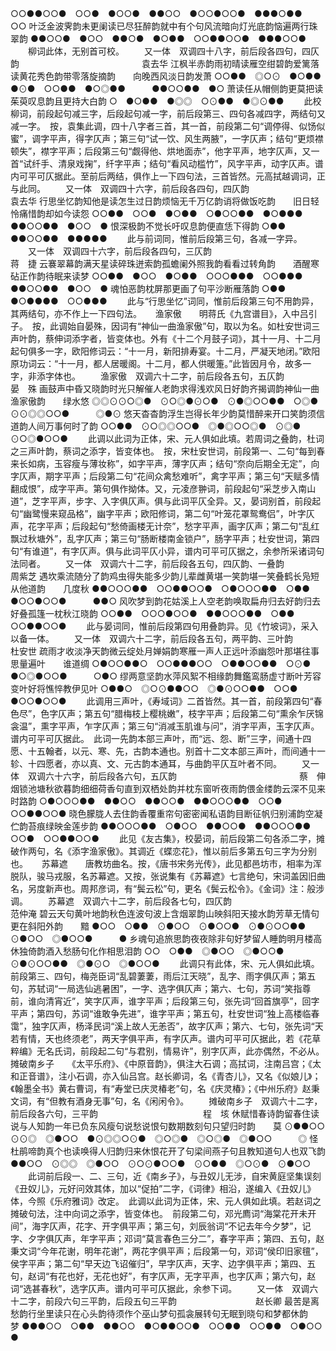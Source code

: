 <!-- { "loadSidebar": true } -->
○○●●○○●　○○●　●○○●　●●○○　●○○●○○●　●●●○●●　　　○○
叶泛金波霁韵未更阑读已尽狂醉韵就中有个句风流暗向灯光底韵恼遍两行珠翠韵
●●○○●　●○○　●●○●　●○●●　○○●●○○●　●●●○○● 
 　　柳词此体，无别首可校。 
　　又一体　双调四十八字，前后段各四句，四仄韵　　　　　　　　　　　　　　袁去华 
江枫半赤韵雨初晴读雁空绀碧韵爱篱落读黄花秀色韵带零落旋摘韵　　向晚西风淡日韵发萧
○○●●　◎○⊙　●○●●　●⊙●　○○●●　●○◎●●　　　●●○○●●　●○
萧读任从帽侧韵更莫把读茱萸叹息韵且更持大白韵
○　●○●●　●◎◎　○⊙●●　●◎⊙●● 
 　　此校柳词，前段起句减三字，后段起句减一字，前后段第三、四句各减四字，两结句又减一字。　按，袁集此调，四十八字者三首，其一首，前段第二句“调停得、似饧似蜜”，调字平声，得字仄声；第三句“试一饮、风生两腋”，一字仄声；结句“更烦襟顿失”，襟字平声；后段第三句“觑得他、烘地面赤”，他字平声，地字仄声，又一首“试纤手、清泉戏掬”，纤字平声；结句“看风动槛竹”，风字平声，动字仄声。谱内可平可仄据此。至前后两结，俱作上一下四句法，三首皆然。元高拭越调词，正与此同。 
　　又一体　双调四十六字，前后段各四句，四仄韵　　　　　　　　　　　　　　袁去华 
行思坐忆韵知他是读怎生过日韵烦恼无千万亿韵诮将做饭吃韵　　旧日轻怜痛惜韵却如今读怨
○○●●　○○●　●○●●　○●○○●●　●○●●●　　　●●○○●●　●○○　●
恨深极韵不觉长吁叹息韵便直恁下得韵
○●●　●●○○●●　●●●●● 
 　　此与前词同，惟前后段第三句，各减一字异。 
　　又一体　双调四十六字，前后段各四句，三仄韵　　　　　　　　　　　　　　蒋　捷 
云褰翠幕韵满天星读碎珠迸索韵孤蟾阑外照我韵看看过转角韵　　酒醒寒砧正作韵待眠来读梦
○○●●　●○○　●○●●　○○○●●●　○○●●●　　　●●○○●●　●○○　●
魂怕恶韵枕屏那更画了句平沙断雁落韵
○●●　●○●●●●　○○●●● 
 　　此与“行思坐忆”词同，惟前后段第三句不用韵异，其两结句，亦不作上一下四句法。 
　 
渔家傲　　明蒋氏《九宫谱目》，入中吕引子。　按，此调始自晏殊，因词有“神仙一曲渔家傲”句，取以为名。如杜安世词三声叶韵，蔡伸词添字者，皆变体也。外有《十二个月鼓子词》，其十一月、十二月起句俱多一字，欧阳修词云：“十一月，新阳排寿宴。十二月，严凝天地闭。”欧阳原功词云：“十一月，都人居暖阁。十二月，都人供暖箑。”此皆因月令，故多一字，非添字体也。 
　　渔家傲　双调六十二字，前后段各五句，五仄韵　　　　　　　　　　　　　　晏　殊 
画鼓声中昏又晓韵时光只解催人老韵求得浅欢风日好韵齐揭调韵神仙一曲渔家傲韵　　绿水悠
◎◎⊙⊙○◎●　⊙○◎●⊙○●　⊙●◎○○●●　○◎●　⊙⊙◎◎○○●　　　◎●⊙
悠天杳杳韵浮生岂得长年少韵莫惜醉来开口笑韵须信道韵人间万事何时了韵
○○●●　⊙○◎◎○○●　◎●◎○○◎●　⊙◎●　⊙○◎●○○● 
 　　此调以此词为正体，宋、元人俱如此填。若周词之叠韵，杜词之三声叶韵，蔡词之添字，皆变体也。　按，宋杜安世词，前段第一、二句“每到春来长如病，玉容瘦与薄妆称”，如字平声，薄字仄声；结句“奈向后期全无定”，向字仄声，期字平声；后段第二句“花间众禽愁难听”，禽字平声；第三句“天赋多情翻成恨”，成字平声。第句俱作拗体。又，元凌彦翀词，前段起句“采芝步入南山道”，芝字平声，步字、入字俱仄声。俱与此词平仄全异。又，晏词别首，前段起句“幽鹭慢来窥品格”，幽字平声；欧阳修词，第二句“叶笼花罩鸳鸯侣”，叶字仄声，花字平声；后段起句“愁倚画楼无计奈”，愁字平声，画字仄声；第二句“乱红飘过秋塘外”，乱字仄声；第三句“肠断楼南金锁户”，肠字平声；杜安世词，第四句“有谁道”，有字仄声。俱与此词平仄小异，谱内可平可仄据之，余参所采诸词句法同者。 
　　又一体　双调六十二字，前后段各五句，四仄韵、一叠韵　　　　　　　　　　　周紫芝 
遇坎乘流随分了韵鸡虫得失能多少韵儿辈雌黄堪一笑韵堪一笑叠鹤长凫短从他道韵　　几度秋
●●○○○●●　○○●●○○●　○●○○○●●　○●●　●○○●○○●　　　●●○
风吹梦到韵花姑溪上人空老韵唤取扁舟归去好韵归去好叠孤篷一枕秋江晓韵
○○●●　○○○●○○●　●●○○○●●　○●●　○○●●○○● 
 　　此与晏词同，惟前后段第四句用叠韵异。见《竹坡词》，采入以备一体。 
　　又一体　双调六十二字，前后段各五句，两平韵、三叶韵　　　　　　　　　　　杜安世 
疏雨才收淡净天韵微云绽处月婵娟韵寒雁一声人正远叶添幽怨叶那堪往事思量遍叶　　谁道绸
○●○○●●○　○○●●●○○　○●●○○●●　○⊙●　●○◎●○○●　　　○●○
缪两意坚韵水萍风絮不相缘韵舞鑑鸾肠虚寸断叶芳容变叶好将憔悴教伊见叶
○●●○　◎○⊙●●○○　◎●⊙○○●●　○○●　●○○●○○● 
 　　此调用三声叶，《寿域词》二首皆然。其一首，前段第四句“春色尽”，色字仄声；第五句“腊梅枝上樱桃嫩”，枝字平声；后段第二句“熏余乍厌锦衾温”，熏字平声，乍字仄声；第三句“消减玉肌谁与问”，消字平声，玉字仄声。谱内可平可仄据此。　此词一先韵本部三声叶，而“远、怨、断”三字，间通十四愿、十五翰者，以元、寒、先，古韵本通也。别首十二文本部三声叶，而间通十一轸、十四愿者，亦以真、文、元古韵本通耳，与曲韵平仄互叶者不同。 
　　又一体　双调六十六字，前后段各六句，五仄韵　　　　　　　　　　　　　　蔡　伸 
烟锁池塘秋欲暮韵细细荷香句直到双栖处韵并枕东窗听夜雨韵偎金缕韵云深不见来时路韵
○●○○○●●　●●○○　●●○○●　●●○○○●●　○○●　○○●●○○●
晓色朦胧人去住韵香覆重帘句密密闻私语韵目断征帆归别浦韵空凝伫韵苔痕绿映金莲步韵
●●○○○●●　○●○○　●●○○●　●●○○○●●　○○●　○○●●○○● 
 　　此见《友古集》，校晏词，前后段第二句各添二字，摊破作两句，名《添字渔家傲》。其调近《蝶恋花》，惟以前后多第五句三字为分别也。 
　 
苏幕遮　　唐教坊曲名。按，《唐书宋务光传》，此见都邑坊市，相率为浑脱队，骏马戎服，名苏幕遮。又按，张说集有《苏幕遮》七言绝句，宋词盖因旧曲名，另度新声也。周邦彦词，有“鬓云松”句，更名《鬓云松令》。《金词》注：般涉调。 
　　苏幕遮　双调六十二字，前后段各七句，四仄韵　　　　　　　　　　　　　　范仲淹 
碧云天句黄叶地韵秋色连波句波上含烟翠韵山映斜阳天接水韵芳草无情句更在斜阳外韵　　黯
●○○　○●●　⊙●○○　⊙●○○●　⊙●⊙○○●●　⊙●○○　◎●○○●　　　●
乡魂句追旅思韵夜夜除非句好梦留人睡韵明月楼高休独倚韵酒入愁肠句化作相思泪韵
○○　○●●　◎●○○　◎●○○●　⊙●⊙○○●●　◎●⊙○　◎●○○● 
 　　此调只有此体，宋、元人俱如此填。　前段第三、四句，梅尧臣词“乱碧萋萋，雨后江天晓”，乱字、雨字俱仄声；第五句，苏轼词“一局选仙逃暑困”，一字、选字俱仄声；第六、七句，苏词“笑指尊前，谁向清宵近”，笑字仄声，谁字平声；后段第三句，张先词“回首旗亭”，回字平声；第四句，苏词“谁敢争先进”，谁字平声；第五句，杜安世词“独上高楼临春霭”，独字仄声，杨泽民词“溪上故人无恙否”，故字仄声；第六、七句，张先词“天若有情，天也终须老”，两天字俱平声，有字仄声。谱内可平可仄据此，若《花草粹编》无名氏词，前段起二句“与君别，情易许”，别字仄声，此亦偶然，不必从。 
摊破南乡子　　《太平乐府》、《中原音韵》，俱注大石调；高拭词，注南吕宫；《太和正音谱》，注小石调，亦入仙吕宫。赵长卿词，名《青杏儿》，又名《似娘儿》；《翰墨全书》黄右曹词，有“寿堂已庆灵椿老”句，名《庆灵椿》；《中州乐府》赵秉文词，有“但教有酒身无事”句，名《闲闲令》。 
　　摊破南乡子　双调六十二字，前后段各六句，三平韵　　　　　　　　　　　　程　垓 
休赋惜春诗韵留春住读说与人知韵一年已负东风瘦句说愁说恨句数期数刻句只望归时韵　　莫
⊙●●○○　⊙⊙◎　◎●○○　●⊙◎◎○⊙●　◎○◎●　◎○◎●　◎●○○　　　◎
怪杜鹃啼韵真个也读唤得人归韵归来休恨花开了句梁间燕子句且教知道句人也双飞韵
●●○○　⊙◎◎　◎●○○　⊙○⊙●○○●　⊙○●●　◎○⊙●　⊙●○○ 
 　　此词前后段一、二、三句，近《南乡子》，与丑奴儿无涉，自宋黄庭坚集误刻《丑奴儿》，元好问效其体，加以“促拍”二字，《词律》相沿，遂编入《丑奴儿》体，今照《乐府雅词》改定。　此调以此词为正体，宋、元人俱如此填。若赵词之摊破句法，注中向词之添字，皆变体也。　前段第二句，邓光廌词“海棠花开未开间”，海字仄声，花字、开字俱平声；第三句，刘辰翁词“不记去年今夕梦”，记字、夕字俱仄声，年字平声；邓词“莫言春色三分二”，春字平声；第四、五句，赵秉文词“今年花谢，明年花谢”，两花字俱平声；后段第一句，邓词“侯印旧家氊”，侯字平声；第二句“早天边飞诏催归”，早字仄声，天字、边字俱平声；第四、五句，赵词“有花也好，无花也好”，有字仄声，无字平声，也字仄声；第六句，赵词“选甚春秋”，选字仄声。谱内可平可仄据此，余参下词。 
　　又一体　双调六十二字，前段六句三平韵，后段五句三平韵　　　　　　　　　赵长卿 
最苦是离愁韵行坐里读只在心头韵待须作个巫山梦句孤衾展转句无眠到晓句和梦都休韵　　梦
●●●○○　○●●　●●○○　●○●●○○●　○○●●　○○●●　○●○○　　　●
